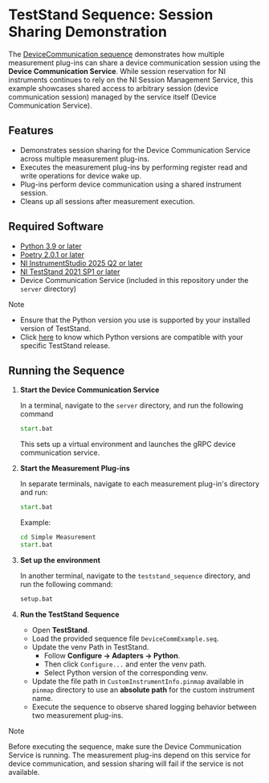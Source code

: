 # TestStand Sequence: Session Sharing Demonstration

The [DeviceCommunication sequence](DeviceCommExample.seq) demonstrates how multiple measurement plug-ins can share a device communication session using the **Device Communication Service**. While session reservation for NI instruments continues to rely on the NI Session Management Service, this example showcases shared access to arbitrary session (device communication session) managed by the service itself (Device Communication Service).

## Features

- Demonstrates session sharing for the Device Communication Service across multiple measurement plug-ins.
- Executes the measurement plug-ins by performing register read and write operations for device wake up.
- Plug-ins perform device communication using a shared instrument session.
- Cleans up all sessions after measurement execution.

## Required Software

- [Python 3.9 or later](https://www.python.org/downloads/release/python-390/)
- [Poetry 2.0.1 or later](https://python-poetry.org/docs/#installing-with-pipx)
- [NI InstrumentStudio 2025 Q2 or later](https://www.ni.com/en/support/downloads/software-products/download.instrumentstudio.html#564301)
- [NI TestStand 2021 SP1 or later](https://www.ni.com/en/support/downloads/software-products/download.teststand.html?srsltid=AfmBOoo_2adp0yHttIHxht7_1p04xsEByXulfCtGh8yQi01DZ-yNxZFo#445937)
- Device Communication Service (included in this repository under the `server` directory)

>[!Note]
>
> - Ensure that the Python version you use is supported by your installed version of TestStand.
> - Click [here](https://knowledge.ni.com/KnowledgeArticleDetails?id=kA03q000000xDgrCAE&l=en-IN#:~:text=Supported%20Python%20Adapters%3A) to know which Python versions are compatible with your specific TestStand release.



## Running the Sequence

1. **Start the Device Communication Service**

    In a terminal, navigate to the `server` directory, and run the following command

    ```cmd
    start.bat
    ```

    This sets up a virtual environment and launches the gRPC device communication service.

2. **Start the Measurement Plug-ins**

    In separate terminals, navigate to each measurement plug-in's directory and run:

    ```cmd
    start.bat
    ```

    Example:

    ```cmd
    cd Simple Measurement
    start.bat
    ```

3. **Set up the environment**

    In another terminal, navigate to the `teststand_sequence` directory, and run the following command:

    ```cmd
    setup.bat
    ```

4. **Run the TestStand Sequence**

    - Open **TestStand**.
    - Load the provided sequence file `DeviceCommExample.seq`.
    - Update the venv Path in TestStand.
      - Follow **Configure -> Adapters -> Python**.
      - Then click `Configure...` and enter the venv path.
      - Select Python version of the corresponding venv.
    - Update the file path in `CustomInstrumentInfo.pinmap` available in `pinmap` directory to use an **absolute path** for the custom instrument name.
    - Execute the sequence to observe shared logging behavior between two measurement plug-ins.

> [!Note]
>
> Before executing the sequence, make sure the Device Communication Service is running. The measurement plug-ins depend on this service for device communication, and session sharing will fail if the service is not available.
